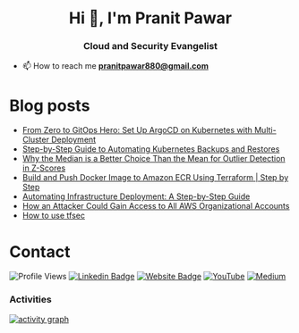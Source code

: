<h1 align="center">Hi 👋, I'm Pranit Pawar</h1> 
<h3 align="center">Cloud and Security Evangelist</h3>


- 📫 How to reach me **pranitpawar880@gmail.com**

# Blog posts
<!-- BLOG-POST-LIST:START -->
- [From Zero to GitOps Hero: Set Up ArgoCD on Kubernetes with Multi-Cluster Deployment](https://pranit-p.medium.com/from-zero-to-gitops-hero-set-up-argocd-on-kubernetes-with-multi-cluster-deployment-57c7dfcfb8b3?source=rss-cc1e62023170------2)
- [Step-by-Step Guide to Automating Kubernetes Backups and Restores](https://pranit-p.medium.com/step-by-step-guide-to-automating-kubernetes-backups-and-restores-1019defe1644?source=rss-cc1e62023170------2)
- [Why the Median is a Better Choice Than the Mean for Outlier Detection in Z-Scores](https://pranit-p.medium.com/why-the-median-is-a-better-choice-than-the-mean-for-outlier-detection-in-z-scores-b436d282f508?source=rss-cc1e62023170------2)
- [Build and Push Docker Image to Amazon ECR Using Terraform | Step by Step](https://pranit-p.medium.com/build-and-push-docker-image-to-amazon-ecr-using-terraform-step-by-step-10842acf7674?source=rss-cc1e62023170------2)
- [Automating Infrastructure Deployment: A Step-by-Step Guide](https://pranit-p.medium.com/automating-infrastructure-deployment-a-step-by-step-guide-164358b26828?source=rss-cc1e62023170------2)
- [How an Attacker Could Gain Access to All AWS Organizational Accounts](https://pranit-p.medium.com/how-an-attacker-could-gain-access-to-all-aws-organizational-accounts-f64cf17df456?source=rss-cc1e62023170------2)
- [How to use tfsec](https://pranit-p.medium.com/how-to-use-tfsec-eae0f55dfdef?source=rss-cc1e62023170------2)
<!-- BLOG-POST-LIST:END -->


# Contact

![Profile Views](https://komarev.com/ghpvc/?username=pranit-p&color=brightgreen&style=for-the-badge)
[![Linkedin Badge](https://img.shields.io/badge/-LinkedIN-blue?style=for-the-badge&logo=Linkedin&logoColor=white&link=https://www.linkedin.com/in/pranit-7/)](https://www.linkedin.com/in/pranit-7/)
[![Website Badge](https://img.shields.io/badge/-pranit.xyz-47CCCC?style=for-the-badge&logo=Google-Chrome&logoColor=white&link=https://pranit.xyz)](https://pranit.xyz)
[![YouTube](https://img.shields.io/badge/-YouTube-red?style=for-the-badge&logo=Youtube&logoColor=white&link=https://www.youtube.com/@pranit-xyz)](https://www.youtube.com/@pranit-xyz)
[![Medium](https://img.shields.io/badge/-Medium-black?style=for-the-badge&logo=Medium&logoColor=white&link=https://pranit-p.medium.com/)](https://pranit-p.medium.com/)





### Activities

[![activity graph](https://github-readme-activity-graph.vercel.app/graph?username=pranit-p&theme=shadow-green&custom_title=Pranit%20Activity%20Graph&hide_border=false)](https://github.com/pranit-p/github-readme-activity-graph)

